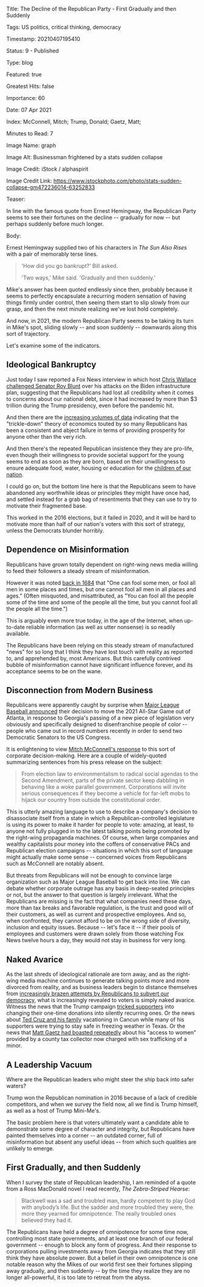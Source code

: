 Title:  The Decline of the Republican Party - First Gradually and then Suddenly

Tags:   US politics, critical thinking, democracy

Timestamp: 20210407195410

Status: 9 - Published

Type:   blog

Featured: true

Greatest Hits: false

Importance: 60

Date:   07 Apr 2021

Index:  McConnell, Mitch; Trump, Donald; Gaetz, Matt; 

Minutes to Read: 7

Image Name: graph

Image Alt: Businessman frightened by a stats sudden collapse

Image Credit: iStock / alphaspirit

Image Credit Link: https://www.istockphoto.com/photo/stats-sudden-collapse-gm472236014-63252833

Teaser: 

In line with the famous quote from Ernest Hemingway, the Republican Party seems to see their fortunes on the decline -- gradually for now -- but perhaps suddenly before much longer. 

Body: 

Ernest Hemingway supplied two of his characters in *The Sun Also Rises* with a pair of memorably terse lines. 

> 'How did you go bankrupt?' Bill asked.
> 
> 'Two ways,' Mike said. 'Gradually and then suddenly.'

Mike's answer has been quoted endlessly since then, probably because it seems to perfectly encapsulate a recurring modern sensation of having things firmly under control, then seeing them start to slip slowly from our grasp, and then the next minute realizing we've lost hold completely. 

And now, in 2021, the modern Republican Party seems to be taking its turn in Mike's spot, sliding slowly -- and soon suddenly -- downwards along this sort of trajectory. 
 
Let's examine some of the indicators. 

## Ideological Bankruptcy 

Just today I saw reported a Fox News interview in which host [Chris Wallace challenged Senator Roy Blunt][blunt] over his attacks on the Biden infrastructure plan, suggesting that the Republicans had lost all credibility when it comes to concerns about our national debt, since it had increased by more than $3 trillion during the Trump presidency, even before the pandemic hit. 

And then there are the [increasing volumes of data][trickle] indicating that the "trickle-down" theory of economics touted by so many Republicans has been a consistent and abject failure in terms of providing prosperity for anyone other than the very rich. 

And then there's the repeated Republican insistence they they are pro-life, even though their willingness to provide societal support for the young seems to end as soon as they are born, based on their unwillingness to ensure adequate food, water, housing or education for the [children of our nation][kids]. 

I could go on, but the bottom line here is that the Republicans seem to have abandoned any worthwhile ideas or principles they might have once had, and settled instead for a grab bag of resentments that they can use to try to motivate their fragmented base. 

This worked in the 2016 elections, but it failed in 2020, and it will be hard to motivate more than half of our nation's voters with this sort of strategy, unless the Democrats blunder horribly. 

## Dependence on Misinformation

Republicans have grown totally dependent on right-wing news media willing to feed their followers a steady stream of misinformation. 

However it was noted [back in 1684][fool] that "One can fool some men, or fool all men in some places and times, but one cannot fool all men in all places and ages." (Often misquoted, and misattributed, as "You can fool all the people some of the time and some of the people all the time, but you cannot fool all the people all the time.")

This is arguably even more true today, in the age of the Internet, when up-to-date reliable information (as well as utter nonsense) is so readily available. 

The Republicans have been relying on this steady stream of manufactured "news" for so long that I think they have lost touch with reality as reported to, and apprehended by, most Americans. But this carefully contrived bubble of misinformation cannot have significant influence forever, and its acceptance seems to be on the wane. 

## Disconnection from Modern Business

Republicans were apparently caught by surprise when [Major League Baseball announced][mlb] their decision to move the 2021 All-Star Game out of Atlanta, in response to Georgia's passing of a new piece of legislation very obviously and specifically designed to disenfranchise people of color -- people who came out in record numbers recently in order to send two Democratic Senators to the US Congress. 

It is enlightening to view [Mitch McConnell's response][mcc] to this sort of corporate decision-making. Here are a couple of widely-quoted summarizing sentences from his press release on the subject:

> From election law to environmentalism to radical social agendas to the Second Amendment, parts of the private sector keep dabbling in behaving like a woke parallel government. Corporations will invite serious consequences if they become a vehicle for far-left mobs to hijack our country from outside the constitutional order. 

This is utterly amazing language to use to describe a company's decision to disassociate itself from a state in which a Republican-controlled legislature is using its power to make it harder for people to vote: amazing, at least, to anyone not fully plugged in to the latest talking points being promoted by the right-wing propaganda machines. Of course, when large companies and wealthy capitalists pour money into the coffers of conservative PACs and Republican election campaigns -- situations in which this sort of language might actually make some sense -- concerned voices from Republicans such as McConnell are notably absent. 

But threats from Republicans will not be enough to convince large organization such as Major League Baseball to get back into line. We can debate whether corporate outrage has any basis in deep-seated principles or not, but the answer to that question is largely irrelevant. What the Republicans are missing is the fact that what companies need these days, more than tax breaks and favorable regulation, is the trust and good will of their customers, as well as current and prospective employees. And so, when confronted, they cannot afford to be on the wrong side of diversity, inclusion and equity issues. Because -- let's face it -- if their pools of employees and customers were drawn solely from those watching Fox News twelve hours a day, they would not stay in business for very long. 

## Naked Avarice

As the last shreds of ideological rationale are torn away, and as the right-wing media machine continues to generate talking points more and more divorced from reality, and as business leaders begin to distance themselves from [increasingly brazen attempts by Republicans to subvert our democracy][voting], what is increasingly revealed to voters is simply naked avarice. Witness the news that the Trump campaign [tricked supporters][trick] into changing their one-time donations into silently recurring ones. Or the news about [Ted Cruz and his family][cancun] vacationing in Cancun while many of his supporters were trying to stay safe in freezing weather in Texas. Or the news that [Matt Gaetz had boasted repeatedly][gaetz] about his "access to women" provided by a county tax collector now charged with sex trafficking of a minor. 

## A Leadership Vacuum

Where are the Republican leaders who might steer the ship back into safer waters? 

Trump won the Republican nomination in 2016 because of a lack of credible competitors, and when we survey the field now, all we find is Trump himself, as well as a host of Trump Mini-Me's. 

The basic problem here is that voters ultimately want a candidate able to demonstrate some degree of character and integrity, but Republicans have painted themselves into a corner  -- an outdated corner, full of misinformation but absent any useful ideas -- from which such qualities are unlikely to emerge. 

## First Gradually, and then Suddenly

When I survey the state of Republican leadership, I am reminded of a quote from a Ross MacDonald novel I read recently, *The Zebra-Striped Hearse*:

> Blackwell was a sad and troubled man, hardly competent to play God with anybody’s life. But the sadder and more troubled they were, the more they yearned for omnipotence. The really troubled ones believed they had it.

The Republicans have held a degree of omnipotence for some time now, controlling most state governments, and at least one branch of our federal government -- enough to block any form of progress. And their response to corporations pulling investments away from Georgia indicates that they still think they have absolute power. But a belief in their own omnipotence is one notable reason why the Mikes of our world first see their fortunes slipping away gradually, and then suddenly -- by the time they realize they are no longer all-powerful, it is too late to retreat from the abyss.  

[blunt]: https://slate.com/news-and-politics/2021/04/video-chris-wallace-roy-blunt-credibility-debt.html

[cancun]: https://www.nytimes.com/2021/02/18/us/politics/ted-cruz-storm-cancun.html

[fool]: https://quoteinvestigator.com/2013/12/11/cannot-fool/

[gaetz]: https://www.washingtonpost.com/politics/matt-gaetz-joel-greenberg/2021/04/02/195ecd16-934c-11eb-a74e-1f4cf89fd948_story.html

[kids]: https://www.childrensdefense.org/policy/resources/soac-2020-child-hunger/

[mcc]: https://www.mcconnell.senate.gov/public/index.cfm/pressreleases?ID=54AB06DF-4E02-4991-BC94-6D980FE85925

[mlb]: https://www.mlb.com/news/2021-all-star-game-draft-relocated

[trick]: https://economictimes.indiatimes.com/news/international/world-news/how-trump-steered-supporters-into-unwitting-donations/articleshow/81895148.cms

[trickle]: https://www.cbsnews.com/news/tax-cuts-rich-50-years-no-trickle-down/

[voting]: https://www.washingtonpost.com/politics/interactive/2021/voting-restrictions-republicans-states/
